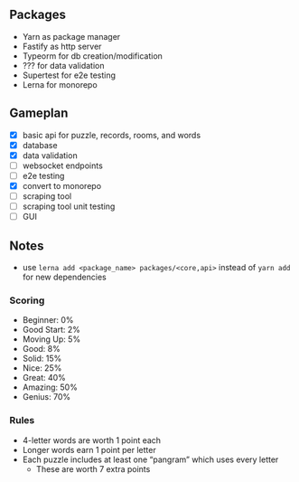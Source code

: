 ## Packages
- Yarn as package manager
- Fastify as http server
- Typeorm for db creation/modification
- ??? for data validation
- Supertest for e2e testing
- Lerna for monorepo

## Gameplan
- [x] basic api for puzzle, records, rooms, and words
- [x] database
- [x] data validation
- [ ] websocket endpoints
- [ ] e2e testing
- [x] convert to monorepo
- [ ] scraping tool
- [ ] scraping tool unit testing
- [ ] GUI

## Notes
- use `lerna add <package_name> packages/<core,api>` instead of `yarn add` for new dependencies

### Scoring
- Beginner: 0%
- Good Start: 2%
- Moving Up: 5%
- Good: 8%
- Solid: 15%
- Nice: 25%
- Great: 40%
- Amazing: 50%
- Genius: 70%

### Rules
- 4-letter words are worth 1 point each
- Longer words earn 1 point per letter
- Each puzzle includes at least one “pangram” which uses every letter
  - These are worth 7 extra points
